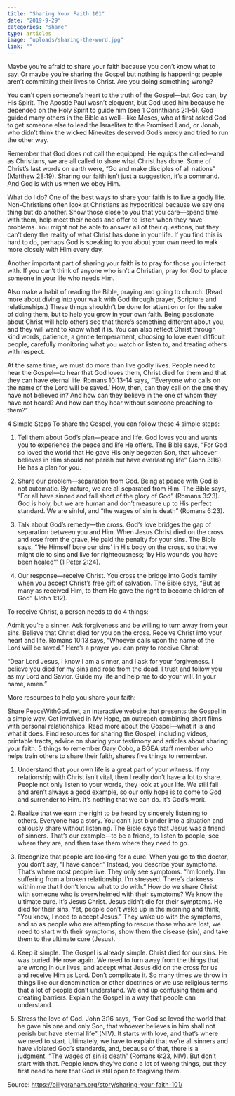 ```yaml
---
title: "Sharing Your Faith 101"
date: "2019-9-29"
categories: "share"
type: articles
image: "uploads/sharing-the-word.jpg"
link: ""
---
```


Maybe you’re afraid to share your faith because you don’t know what to say. Or maybe you’re sharing the Gospel but nothing is happening; people aren’t committing their lives to Christ. Are you doing something wrong?

You can’t open someone’s heart to the truth of the Gospel—but God can, by His Spirit. The Apostle Paul wasn’t eloquent, but God used him because he depended on the Holy Spirit to guide him (see 1 Corinthians 2:1-5). God guided many others in the Bible as well—like Moses, who at first asked God to get someone else to lead the Israelites to the Promised Land, or Jonah, who didn’t think the wicked Ninevites deserved God’s mercy and tried to run the other way.

Remember that God does not call the equipped; He equips the called—and as Christians, we are all called to share what Christ has done. Some of Christ’s last words on earth were, “Go and make disciples of all nations” (Matthew 28:19). Sharing our faith isn’t just a suggestion, it’s a command. And God is with us when we obey Him.

What do I do?
One of the best ways to share your faith is to live a godly life. Non-Christians often look at Christians as hypocritical because we say one thing but do another. Show those close to you that you care—spend time with them, help meet their needs and offer to listen when they have problems. You might not be able to answer all of their questions, but they can’t deny the reality of what Christ has done in your life. If you find this is hard to do, perhaps God is speaking to you about your own need to walk more closely with Him every day.

Another important part of sharing your faith is to pray for those you interact with. If you can’t think of anyone who isn’t a Christian, pray for God to place someone in your life who needs Him.

Also make a habit of reading the Bible, praying and going to church. (Read more about diving into your walk with God through prayer, Scripture and relationships.) These things shouldn’t be done for attention or for the sake of doing them, but to help you grow in your own faith. Being passionate about Christ will help others see that there’s something different about you, and they will want to know what it is. You can also reflect Christ through kind words, patience, a gentle temperament, choosing to love even difficult people, carefully monitoring what you watch or listen to, and treating others with respect.

At the same time, we must do more than live godly lives. People need to hear the Gospel—to hear that God loves them, Christ died for them and that they can have eternal life. Romans 10:13-14 says, “‘Everyone who calls on the name of the Lord will be saved.’ How, then, can they call on the one they have not believed in? And how can they believe in the one of whom they have not heard? And how can they hear without someone preaching to them?”

4 Simple Steps
To share the Gospel, you can follow these 4 simple steps:

1. Tell them about God’s plan—peace and life. God loves you and wants you to experience the peace and life He offers. The Bible says, “For God so loved the world that He gave His only begotten Son, that whoever believes in Him should not perish but have everlasting life” (John 3:16). He has a plan for you.

2. Share our problem—separation from God. Being at peace with God is not automatic. By nature, we are all separated from Him. The Bible says, “For all have sinned and fall short of the glory of God” (Romans 3:23). God is holy, but we are human and don’t measure up to His perfect standard. We are sinful, and “the wages of sin is death” (Romans 6:23).

3. Talk about God’s remedy—the cross. God’s love bridges the gap of separation between you and Him. When Jesus Christ died on the cross and rose from the grave, He paid the penalty for your sins. The Bible says, “‘He Himself bore our sins’ in His body on the cross, so that we might die to sins and live for righteousness; ‘by His wounds you have been healed’” (1 Peter 2:24).

4. Our response—receive Christ. You cross the bridge into God’s family when you accept Christ’s free gift of salvation. The Bible says, “But as many as received Him, to them He gave the right to become children of God” (John 1:12).

To receive Christ, a person needs to do 4 things:

Admit you’re a sinner.
Ask forgiveness and be willing to turn away from your sins.
Believe that Christ died for you on the cross.
Receive Christ into your heart and life.
Romans 10:13 says, “Whoever calls upon the name of the Lord will be saved.” Here’s a prayer you can pray to receive Christ:

“Dear Lord Jesus, I know I am a sinner, and I ask for your forgiveness. I believe you died for my sins and rose from the dead. I trust and follow you as my Lord and Savior. Guide my life and help me to do your will. In your name, amen.”

More resources to help you share your faith: 

Share PeaceWithGod.net, an interactive website that presents the Gospel in a simple way.
Get involved in My Hope, an outreach combining short films with personal relationships.
Read more about the Gospel—what it is and what it does.
Find resources for sharing the Gospel, including videos, printable tracts, advice on sharing your testimony and articles about sharing your faith.
5 things to remember
Gary Cobb, a BGEA staff member who helps train others to share their faith, shares five things to remember.

1. Understand that your own life is a great part of your witness. If my relationship with Christ isn’t vital, then I really don’t have a lot to share. People not only listen to your words, they look at your life. We still fail and aren’t always a good example, so our only hope is to come to God and surrender to Him. It’s nothing that we can do. It’s God’s work.

2. Realize that we earn the right to be heard by sincerely listening to others. Everyone has a story. You can’t just blunder into a situation and callously share without listening. The Bible says that Jesus was a friend of sinners. That’s our example—to be a friend, to listen to people, see where they are, and then take them where they need to go.

3. Recognize that people are looking for a cure. When you go to the doctor, you don’t say, “I have cancer.” Instead, you describe your symptoms. That’s where most people live. They only see symptoms. “I’m lonely. I’m suffering from a broken relationship. I’m stressed. There’s darkness within me that I don’t know what to do with.” How do we share Christ with someone who is overwhelmed with their symptoms? We know the ultimate cure. It’s Jesus Christ. Jesus didn’t die for their symptoms. He died for their sins. Yet, people don’t wake up in the morning and think, “You know, I need to accept Jesus.” They wake up with the symptoms, and so as people who are attempting to rescue those who are lost, we need to start with their symptoms, show them the disease (sin), and take them to the ultimate cure (Jesus).

4. Keep it simple. The Gospel is already simple. Christ died for our sins. He was buried. He rose again. We need to turn away from the things that are wrong in our lives, and accept what Jesus did on the cross for us and receive Him as Lord. Don’t complicate it. So many times we throw in things like our denomination or other doctrines or we use religious terms that a lot of people don’t understand. We end up confusing them and creating barriers. Explain the Gospel in a way that people can understand.

5. Stress the love of God. John 3:16 says, “For God so loved the world that he gave his one and only Son, that whoever believes in him shall not perish but have eternal life” (NIV). It starts with love, and that’s where we need to start. Ultimately, we have to explain that we’re all sinners and have violated God’s standards, and, because of that, there is a judgment. “The wages of sin is death” (Romans 6:23, NIV). But don’t start with that. People know they’ve done a lot of wrong things, but they first need to hear that God is still open to forgiving them.

Source: https://billygraham.org/story/sharing-your-faith-101/